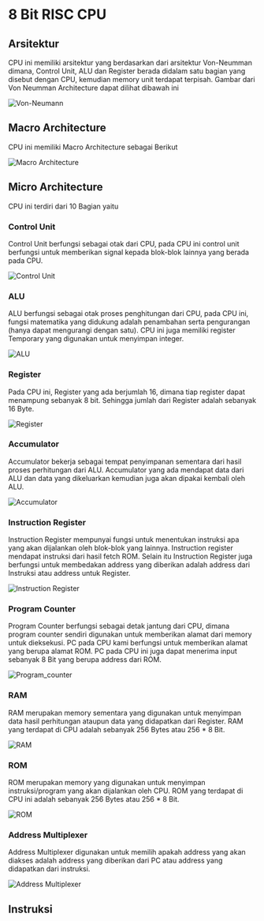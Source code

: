 # 8 Bit RISC CPU
## Arsitektur
CPU ini memiliki arsitektur yang berdasarkan dari arsitektur Von-Neumman dimana, Control Unit, ALU dan Register berada didalam satu bagian yang disebut dengan CPU, kemudian memory unit terdapat terpisah. Gambar dari Von Neumman Architecture dapat dilihat dibawah ini

![Von-Neumann](https://github.com/ando-hunterz/8-Bit-CPU/blob/master/github_assets/Von_Neumann.png)

## Macro Architecture
CPU ini memiliki Macro Architecture sebagai Berikut

![Macro Architecture](https://github.com/ando-hunterz/8-Bit-CPU/blob/master/github_assets/TopDownView.png)

## Micro Architecture
CPU ini terdiri dari 10 Bagian yaitu

### Control Unit
Control Unit berfungsi sebagai otak dari CPU, pada CPU ini control unit berfungsi untuk memberikan signal kepada blok-blok lainnya yang berada pada CPU.

![Control Unit](https://github.com/ando-hunterz/8-Bit-CPU/blob/master/github_assets/Controller.png)

### ALU 
ALU berfungsi sebagai otak proses penghitungan dari CPU, pada CPU ini, fungsi matematika yang didukung adalah penambahan serta pengurangan (hanya dapat mengurangi dengan satu). CPU ini juga memiliki register Temporary yang digunakan untuk menyimpan integer.

![ALU](https://github.com/ando-hunterz/8-Bit-CPU/blob/master/github_assets/ALU.png)

### Register
Pada CPU ini, Register yang ada berjumlah 16, dimana tiap register dapat menampung sebanyak 8 bit. Sehingga jumlah dari Register adalah sebanyak 16 Byte.

![Register](github_assets/Register.png)

### Accumulator
Accumulator bekerja sebagai tempat penyimpanan sementara dari hasil proses perhitungan dari ALU. Accumulator yang ada mendapat data dari ALU dan data yang dikeluarkan kemudian juga akan dipakai kembali oleh ALU.

![Accumulator](github_assets/Accum.png)

### Instruction Register
Instruction Register mempunyai fungsi untuk menentukan instruksi apa yang akan dijalankan oleh blok-blok yang lainnya. Instruction register mendapat instruksi dari hasil fetch ROM. Selain itu Instruction Register juga berfungsi untuk membedakan address yang diberikan adalah address dari Instruksi atau address untuk Register.

![Instruction Register](github_assets/Instruction_Reg.png)
### Program Counter
Program Counter berfungsi sebagai detak jantung dari CPU, dimana program counter sendiri digunakan untuk memberikan alamat dari memory untuk dieksekusi. PC pada CPU kami berfungsi untuk memberikan alamat yang berupa alamat ROM. PC pada CPU ini juga dapat menerima input sebanyak 8 Bit yang berupa address dari ROM.

![Program_counter](github_assets/Program_Counter.png)

### RAM
RAM merupakan memory sementara yang digunakan untuk menyimpan data hasil perhitungan ataupun data yang didapatkan dari Register. RAM yang terdapat di CPU adalah sebanyak 256 Bytes atau 256 * 8 Bit.

![RAM](github_assets/RAM.png)

### ROM
ROM merupakan memory yang digunakan untuk menyimpan instruksi/program yang akan dijalankan oleh CPU. ROM yang terdapat di CPU ini adalah sebanyak 256 Bytes atau 256 * 8 Bit.

![ROM](github_assets/ROM.png)

### Address Multiplexer
Address Multiplexer digunakan untuk memilih apakah address yang akan diakses adalah address yang diberikan dari PC atau address yang didapatkan dari instruksi. 

![Address Multiplexer](github_assets/ADR_MUX.png)

## Instruksi

